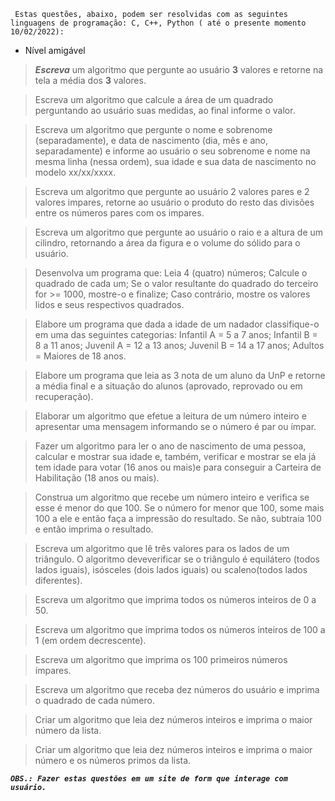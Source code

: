 `` Estas questões, abaixo, podem ser resolvidas com as seguintes linguagens de programação: C, C++, Python ( até o presente momento 10/02/2022):``

* Nível amigável

 >  **_Escreva_** um algoritmo que pergunte ao usuário **3** valores e retorne na tela a média dos **3** valores.
  
  
  >  Escreva um algoritmo que calcule a área de um quadrado perguntando ao usuário suas medidas, ao final informe o valor.
    
   
  
  >  Escreva um algoritmo que pergunte o nome e sobrenome (separadamente), e data de nascimento (dia, mês e ano, separadamente) e informe ao usuário o seu sobrenome e nome na mesma linha (nessa ordem), sua idade e sua data de nascimento no modelo xx/xx/xxxx.
   
   
  
 > Escreva um algoritmo que pergunte ao usuário 2 valores pares e 2 valores impares, retorne ao usuário o produto do resto das divisões entre os números pares com os impares.
  
  

  > Escreva um algoritmo que pergunte ao usuário o raio e a altura de um cilindro, retornando a área da figura e o volume do sólido para o usuário.
  
  

  > Desenvolva um programa que: Leia 4 (quatro) números; Calcule o quadrado de cada um; Se o valor resultante do quadrado do terceiro for >= 1000, mostre-o e finalize; Caso contrário, mostre os valores lidos e seus respectivos quadrados.
  
  

  > Elabore um programa que dada a idade de um nadador classifique-o em uma das seguintes categorias: Infantil A = 5 a 7 anos; Infantil B = 8 a 11 anos; Juvenil A = 12 a  13 anos; Juvenil B = 14 a 17 anos; Adultos = Maiores de 18 anos.
  


  > Elabore um programa que leia as 3 nota de um aluno da UnP e retorne a média final e a situação do alunos (aprovado, reprovado ou em recuperação).
  
  

  >Elaborar um algoritmo que efetue a leitura de um número inteiro e apresentar uma mensagem informando se o número é par ou ímpar.
  
  

  > Fazer um algoritmo para ler o ano de nascimento de uma pessoa, calcular e mostrar sua idade e, também, verificar e mostrar se ela já tem idade para votar (16 anos ou mais)e para conseguir a Carteira de Habilitação (18 anos ou mais).
  
  

  > Construa um algoritmo que recebe um número inteiro e verifica se esse é menor do que 100. Se o número for menor que 100, some mais 100 a ele e então faça a impressão do resultado. Se não, subtraia 100 e então imprima o resultado.
  
  

  > Escreva um algoritmo que lê três valores para os lados de um triângulo. O algoritmo deveverificar se o triângulo é equilátero (todos lados iguais), isósceles (dois lados iguais) ou scaleno(todos lados diferentes).
  
  


  > Escreva um algoritmo que imprima todos os números inteiros de 0 a 50.
  
  

  > Escreva um algoritmo que imprima todos os números inteiros de 100 a 1 (em ordem decrescente).
  


  
  > Escreva um algoritmo que imprima os 100 primeiros números ímpares.
  


  
  > Escreva um algoritmo que receba dez números do usuário e imprima o quadrado de cada número.
  
  


  >  Criar um algoritmo que leia dez números inteiros e imprima o maior número da lista.
  


  
  > Criar um algoritmo que leia dez números inteiros e imprima o maior número e os números primos da lista.
   
  
  
_**``OBS.: Fazer estas questões em um site de form que interage com usuário.``**_

